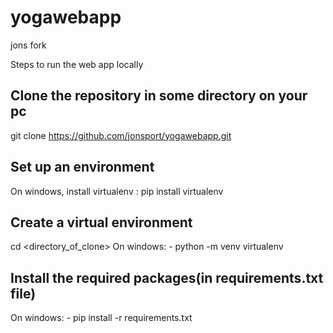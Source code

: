 # yogawebapp
jons fork

Steps to run the web app locally

Clone the repository in some directory on your pc
------------------------------
git clone https://github.com/jonsport/yogawebapp.git


Set up an environment
-------------------------------------
On windows, install virtualenv : pip install virtualenv


Create a virtual environment
-------------------------------------
cd <directory_of_clone>
On windows: -
python -m venv virtualenv


Install the required packages(in requirements.txt file)
---------------------------------------------------------
On windows: -
pip install -r requirements.txt

